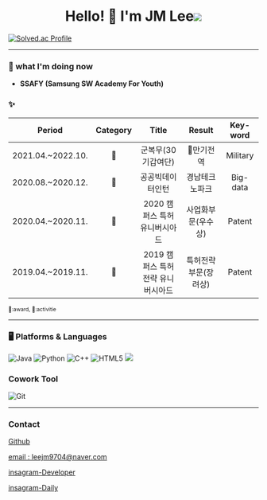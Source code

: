<div align="center">
  <h1> Hello! 👋 I'm <span style=”background-color:#f9b294”>JM Lee</span><span style="background-color:#ffbba9”> </span>! </h1>
  <a href="https://hits.seeyoufarm.com"><img src="https://hits.seeyoufarm.com/api/count/incr/badge.svg?url=https%3A%2F%2Fgithub.com%2Fgjbae1212%2Fhit-counter&count_bg=%23FFB679&title_bg=%23FF9337&icon=&icon_color=%235B5B5B&title=hits&edge_flat=false"/></a>
  

</div>

[![Solved.ac Profile](http://mazassumnida.wtf/api/v2/generate_badge?boj=usedupnote)](https://solved.ac/usedupnote/)

<!--
##### 😄 자기소개 : 
-->

---

### 🌱 what I'm doing now
- **SSAFY (Samsung SW Academy For Youth)**


### ✨
|Period|Category|Title|Result|Key-word|
|:---:|:---:|:---:|:---:|:---:|
|2021.04.~2022.10.|🚀|군복무(30기갑여단)|﫡만기전역|Military|
|2020.08.~2020.12.|🚀|공공빅데이터인턴|경남테크노파크|Big-data|
|2020.04.~2020.11.|🥇|2020 캠퍼스 특허 유니버시아드|사업화부문(우수상)|Patent|
|2019.04.~2019.11.|🥇|2019 캠퍼스 특허전략 유니버시아드|특허전략부문(장려상)|Patent|


<a style="font-size:8pt">🥇:award, 🚀:activitie </a>

---

### 🖥 Platforms & Languages
![Java](https://img.shields.io/badge/Java-007396.svg?&style=for-the-badge&logo=Java&logoColor=white)
![Python](https://img.shields.io/badge/Python-3776AB.svg?&style=for-the-badge&logo=Python&logoColor=white)
![C++](https://img.shields.io/badge/c++-00599C.svg?&style=for-the-badge&logo=C++&logoColor=white)
![HTML5](https://img.shields.io/badge/HTML-E34F26.svg?&style=for-the-badge&logo=HTML5&logoColor=white)
![](https://img.shields.io/badge/Css-E34F26.svg?&style=for-the-badge&logo=Css&logoColor=white)

### Cowork Tool
![Git](https://img.shields.io/badge/Git-F05032.svg?&style=for-the-badge&logo=Git&logoColor=white)
  
---

### Contact
<p>
  <i class="fa fa-github" aria-hidden="true"></i>
  <a href="https://www.github.com/usedupnote">Github</a>
</p>      
<p>
  <i class="fa fa-envelope" aria-hidden="true"></i>
  <a href="mailto:leejm9704@naver.com">email : leejm9704@naver.com</a>
</p>
<p>
  <i class="fa fa-instagram" aria-hidden="true"></i>
  <a href="https://www.instagram.com/idea.memory/">insagram-Developer</a>
</p>
<p>
  <i class="fa fa-instagram" aria-hidden="true"></i>
  <a href="https://www.instagram.com/i_m_meong/">insagram-Daily</a>
</p>

<!--
**usedupnote/usedupnote** is a ✨ _special_ ✨ repository because its `README.md` (this file) appears on your GitHub profile.

Here are some ideas to get you started:

- 🔭 I’m currently working on ...
- 👯 I’m looking to collaborate on ...
- 🤔 I’m looking for help with ...
- 💬 Ask me about ...
- 📫 How to reach me: ...
- 😄 Pronouns: ...
- ⚡ Fun fact: ...
-->
